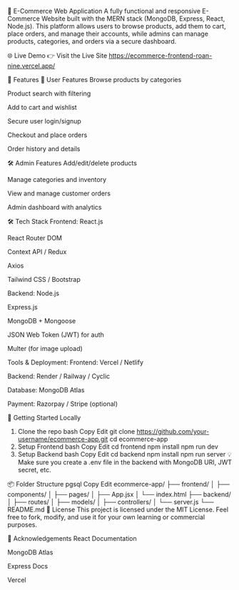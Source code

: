 🛒 E-Commerce Web Application
A fully functional and responsive E-Commerce Website built with the MERN stack (MongoDB, Express, React, Node.js). This platform allows users to browse products, add them to cart, place orders, and manage their accounts, while admins can manage products, categories, and orders via a secure dashboard.

🌐 Live Demo
👉 Visit the Live Site                          https://ecommerce-frontend-roan-nine.vercel.app/

📌 Features
👤 User Features
Browse products by categories

Product search with filtering

Add to cart and wishlist

Secure user login/signup

Checkout and place orders

Order history and details

🛠️ Admin Features
Add/edit/delete products

Manage categories and inventory

View and manage customer orders

Admin dashboard with analytics

🛠️ Tech Stack
Frontend:
React.js

React Router DOM

Context API / Redux

Axios

Tailwind CSS / Bootstrap

Backend:
Node.js

Express.js

MongoDB + Mongoose

JSON Web Token (JWT) for auth

Multer (for image upload)

Tools & Deployment:
Frontend: Vercel / Netlify

Backend: Render / Railway / Cyclic

Database: MongoDB Atlas

Payment: Razorpay / Stripe (optional)

🚀 Getting Started Locally
1. Clone the repo
bash
Copy
Edit
git clone https://github.com/your-username/ecommerce-app.git
cd ecommerce-app
2. Setup Frontend
bash
Copy
Edit
cd frontend
npm install
npm run dev
3. Setup Backend
bash
Copy
Edit
cd backend
npm install
npm run server
💡 Make sure you create a .env file in the backend with MongoDB URI, JWT secret, etc.

📦 Folder Structure
pgsql
Copy
Edit
ecommerce-app/
├── frontend/
│   ├── components/
│   ├── pages/
│   ├── App.jsx
│   └── index.html
├── backend/
│   ├── routes/
│   ├── models/
│   ├── controllers/
│   └── server.js
└── README.md
📄 License
This project is licensed under the MIT License.
Feel free to fork, modify, and use it for your own learning or commercial purposes.

🙌 Acknowledgements
React Documentation

MongoDB Atlas

Express Docs

Vercel
